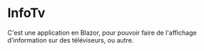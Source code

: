 # InfoTv
C'est une application en Blazor, pour pouvoir faire de l'affichage d'information sur des téléviseurs, ou autre.

